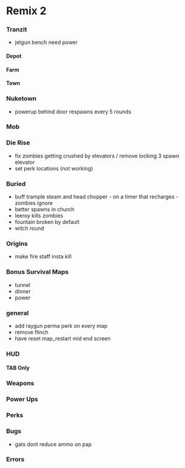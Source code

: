 # Remix 2

### Tranzit

- jetgun bench need power

#### Depot

#### Farm

#### Town

### Nuketown

- powerup behind door respawns every 5 rounds

### Mob

### Die Rise

- fix zombies getting crushed by elevators / remove locking 3 spawn elevator
- set perk locations (not working)

### Buried

- buff trample steam and head chopper - on a timer that recharges - zombies ignore
- better spawns in church
- leeroy kills zombies
- fountain broken by default
- witch round

### Origins

- make fire staff insta kill

### Bonus Survival Maps

- tunnel
- dinner
- power

### general

- add raygun perma perk on every map
- remove flinch
- have reset map_restart mid end screen

### HUD

#### TAB Only

### Weapons

### Power Ups

### Perks

### Bugs

- gats dont reduce ammo on pap

### Errors
